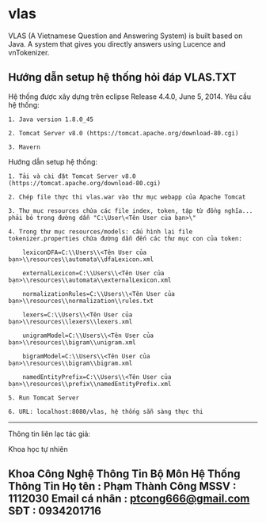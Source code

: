 # vlas
VLAS (A Vietnamese Question and Answering System) is built based on Java. A system that gives you directly answers using Lucence and vnTokenizer.

Hướng dẫn setup hệ thống hỏi đáp VLAS.TXT
------------------------------------------------------------------------------------------------------------------------------------------------------------
Hệ thống được xây dựng trên eclipse Release 4.4.0, June 5, 2014.
Yêu cầu hệ thống:

	1. Java version 1.8.0_45
	
	2. Tomcat Server v8.0 (https://tomcat.apache.org/download-80.cgi)
	
	3. Mavern

Hướng dẫn setup hệ thống:	

	1. Tải và cài đặt Tomcat Server v8.0 (https://tomcat.apache.org/download-80.cgi)
	
	2. Chép file thực thi vlas.war vào thư mục webapp của Apache Tomcat
	
	3. Thư mục resources chứa các file index, token, tập từ đồng nghĩa... phải bỏ trong đường dẫn "C:\User\<Tên User của bạn>\"
	
	4. Trong thư mục resources/models: cấu hình lại file tokenizer.properties chứa đường dẫn đến các thư mục con của token:
	
		lexiconDFA=C:\\Users\\<Tên User của bạn>\\resources\\automata\\dfaLexicon.xml
		
		externalLexicon=C:\\Users\\<Tên User của bạn>\\resources\\automata\\externalLexicon.xml
		
		normalizationRules=C:\\Users\\<Tên User của bạn>\\resources\\normalization\\rules.txt
		
		lexers=C:\\Users\\<Tên User của bạn>\\resources\\lexers\\lexers.xml
		
		unigramModel=C:\\Users\\<Tên User của bạn>\\resources\\bigram\\unigram.xml
		
		bigramModel=C:\\Users\\<Tên User của bạn>\\resources\\bigram\\bigram.xml
		
		namedEntityPrefix=C:\\Users\\<Tên User của bạn>\\resources\\prefix\\namedEntityPrefix.xml
		
	5. Run Tomcat Server
	
	6. URL: localhost:8080/vlas, hệ thống sẵn sàng thực thi
	
------------------------------------------------------------------------------------------------------------------------------------------------------------
Thông tin liên lạc tác giả:

Khoa học tự nhiên

Khoa Công Nghệ Thông Tin
Bộ Môn Hệ Thống Thông Tin
Họ tên			: Phạm Thành Công
MSSV			: 1112030
Email cá nhân 	: ptcong666@gmail.com
SĐT 			: 0934201716
------------------------------------------------------------------------------------------------------------------------------------------------------------
